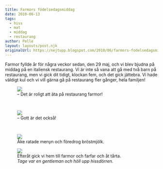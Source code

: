 ```yaml
---
title: Farmors födelsedagsmiddag
date: 2010-06-13
tags: 
  - hiss
  - mat
  - middag
  - restaurang	
author: Pelle
layout: layouts/post.njk
originalUrl: https://nejtupp.blogspot.com/2010/06/farmors-fodelsedagsmiddag.html
---
```


Farmor fyllde år för några veckor sedan, den 29 maj, och vi blev bjudna på middag på en italiensk restaurang. Vi är inte så vana att gå med två barn på restaurang, men vi gick  dit tidigt, klockan fem, och det gick jättebra. Vi hade väldigt kul och vi vill gärna gå på restaurang fler gånger, hela familjen!

<figure>
	<img src="../../../../img/Mammas+f%C3%B6delsedagsmiddag-_MG_0383.jpg"><br>
	<figcaption>– Det är roligt att äta på restaurang farmor!</figcaption>
</figure>

<br><figure>
	<img src="../../../../img/Mammas+f%C3%B6delsedagsmiddag-_MG_0388.jpg"><br>
	<figcaption>– Gott är det också!</figcaption>
</figure>

<br><figure>
	<img src="../../../../img/Mammas+f%C3%B6delsedagsmiddag-_MG_0368.jpg"><br>
	<figcaption>Åke ratade menyn och föredrog bröstmjölk.<br></figcaption>
</figure><figure>
	<img src="../../../../img/Mammas+f%C3%B6delsedagsmiddag-_MG_0400.jpg"><br>
	<figcaption>Efteråt gick vi hem till farmor och farfar och åt tårta. </span><span style="font-style: italic;"><br>Tage var en gentleman och höll upp hissdörren.</figcaption>

